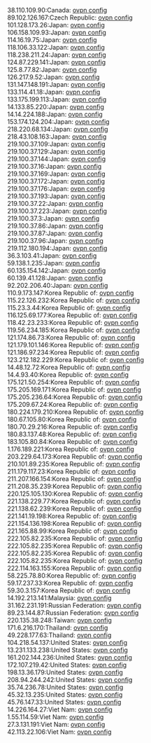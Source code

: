 38.110.109.90:Canada: [ovpn config](vpn/38_110_109_90.ovpn)  
89.102.126.167:Czech Republic: [ovpn config](vpn/89_102_126_167.ovpn)  
101.128.173.26:Japan: [ovpn config](vpn/101_128_173_26.ovpn)  
106.158.109.93:Japan: [ovpn config](vpn/106_158_109_93.ovpn)  
114.16.19.75:Japan: [ovpn config](vpn/114_16_19_75.ovpn)  
118.106.33.122:Japan: [ovpn config](vpn/118_106_33_122.ovpn)  
118.238.211.24:Japan: [ovpn config](vpn/118_238_211_24.ovpn)  
124.87.229.141:Japan: [ovpn config](vpn/124_87_229_141.ovpn)  
125.8.77.82:Japan: [ovpn config](vpn/125_8_77_82.ovpn)  
126.217.9.52:Japan: [ovpn config](vpn/126_217_9_52.ovpn)  
131.147.148.191:Japan: [ovpn config](vpn/131_147_148_191.ovpn)  
133.114.41.18:Japan: [ovpn config](vpn/133_114_41_18.ovpn)  
133.175.199.113:Japan: [ovpn config](vpn/133_175_199_113.ovpn)  
14.133.85.220:Japan: [ovpn config](vpn/14_133_85_220.ovpn)  
14.14.224.188:Japan: [ovpn config](vpn/14_14_224_188.ovpn)  
153.174.124.204:Japan: [ovpn config](vpn/153_174_124_204.ovpn)  
218.220.68.134:Japan: [ovpn config](vpn/218_220_68_134.ovpn)  
218.43.108.163:Japan: [ovpn config](vpn/218_43_108_163.ovpn)  
219.100.37.109:Japan: [ovpn config](vpn/219_100_37_109.ovpn)  
219.100.37.129:Japan: [ovpn config](vpn/219_100_37_129.ovpn)  
219.100.37.144:Japan: [ovpn config](vpn/219_100_37_144.ovpn)  
219.100.37.16:Japan: [ovpn config](vpn/219_100_37_16.ovpn)  
219.100.37.169:Japan: [ovpn config](vpn/219_100_37_169.ovpn)  
219.100.37.172:Japan: [ovpn config](vpn/219_100_37_172.ovpn)  
219.100.37.176:Japan: [ovpn config](vpn/219_100_37_176.ovpn)  
219.100.37.193:Japan: [ovpn config](vpn/219_100_37_193.ovpn)  
219.100.37.22:Japan: [ovpn config](vpn/219_100_37_22.ovpn)  
219.100.37.223:Japan: [ovpn config](vpn/219_100_37_223.ovpn)  
219.100.37.3:Japan: [ovpn config](vpn/219_100_37_3.ovpn)  
219.100.37.86:Japan: [ovpn config](vpn/219_100_37_86.ovpn)  
219.100.37.87:Japan: [ovpn config](vpn/219_100_37_87.ovpn)  
219.100.37.96:Japan: [ovpn config](vpn/219_100_37_96.ovpn)  
219.112.180.194:Japan: [ovpn config](vpn/219_112_180_194.ovpn)  
36.3.103.41:Japan: [ovpn config](vpn/36_3_103_41.ovpn)  
59.138.1.235:Japan: [ovpn config](vpn/59_138_1_235.ovpn)  
60.135.154.142:Japan: [ovpn config](vpn/60_135_154_142.ovpn)  
60.139.41.128:Japan: [ovpn config](vpn/60_139_41_128.ovpn)  
92.202.206.40:Japan: [ovpn config](vpn/92_202_206_40.ovpn)  
110.9.173.147:Korea Republic of: [ovpn config](vpn/110_9_173_147.ovpn)  
115.22.126.232:Korea Republic of: [ovpn config](vpn/115_22_126_232.ovpn)  
115.23.3.44:Korea Republic of: [ovpn config](vpn/115_23_3_44.ovpn)  
116.125.69.177:Korea Republic of: [ovpn config](vpn/116_125_69_177.ovpn)  
118.42.23.233:Korea Republic of: [ovpn config](vpn/118_42_23_233.ovpn)  
119.56.234.185:Korea Republic of: [ovpn config](vpn/119_56_234_185.ovpn)  
121.174.86.73:Korea Republic of: [ovpn config](vpn/121_174_86_73.ovpn)  
121.179.101.146:Korea Republic of: [ovpn config](vpn/121_179_101_146.ovpn)  
121.186.97.234:Korea Republic of: [ovpn config](vpn/121_186_97_234.ovpn)  
123.212.182.229:Korea Republic of: [ovpn config](vpn/123_212_182_229.ovpn)  
14.48.12.72:Korea Republic of: [ovpn config](vpn/14_48_12_72.ovpn)  
14.4.93.40:Korea Republic of: [ovpn config](vpn/14_4_93_40.ovpn)  
175.121.50.254:Korea Republic of: [ovpn config](vpn/175_121_50_254.ovpn)  
175.205.169.171:Korea Republic of: [ovpn config](vpn/175_205_169_171.ovpn)  
175.205.236.64:Korea Republic of: [ovpn config](vpn/175_205_236_64.ovpn)  
175.209.67.24:Korea Republic of: [ovpn config](vpn/175_209_67_24.ovpn)  
180.224.179.210:Korea Republic of: [ovpn config](vpn/180_224_179_210.ovpn)  
180.67.105.80:Korea Republic of: [ovpn config](vpn/180_67_105_80.ovpn)  
180.70.29.216:Korea Republic of: [ovpn config](vpn/180_70_29_216.ovpn)  
180.83.137.48:Korea Republic of: [ovpn config](vpn/180_83_137_48.ovpn)  
183.105.80.84:Korea Republic of: [ovpn config](vpn/183_105_80_84.ovpn)  
1.176.189.221:Korea Republic of: [ovpn config](vpn/1_176_189_221.ovpn)  
203.229.64.173:Korea Republic of: [ovpn config](vpn/203_229_64_173.ovpn)  
210.101.89.235:Korea Republic of: [ovpn config](vpn/210_101_89_235.ovpn)  
211.179.117.23:Korea Republic of: [ovpn config](vpn/211_179_117_23.ovpn)  
211.207.166.154:Korea Republic of: [ovpn config](vpn/211_207_166_154.ovpn)  
211.208.35.239:Korea Republic of: [ovpn config](vpn/211_208_35_239.ovpn)  
220.125.105.130:Korea Republic of: [ovpn config](vpn/220_125_105_130.ovpn)  
221.138.229.77:Korea Republic of: [ovpn config](vpn/221_138_229_77.ovpn)  
221.138.62.239:Korea Republic of: [ovpn config](vpn/221_138_62_239.ovpn)  
221.141.19.198:Korea Republic of: [ovpn config](vpn/221_141_19_198.ovpn)  
221.154.136.198:Korea Republic of: [ovpn config](vpn/221_154_136_198.ovpn)  
221.165.88.99:Korea Republic of: [ovpn config](vpn/221_165_88_99.ovpn)  
222.105.82.235:Korea Republic of: [ovpn config](vpn/222_105_82_235.ovpn)  
222.105.82.235:Korea Republic of: [ovpn config](vpn/222_105_82_235.ovpn)  
222.105.82.235:Korea Republic of: [ovpn config](vpn/222_105_82_235.ovpn)  
222.105.82.235:Korea Republic of: [ovpn config](vpn/222_105_82_235.ovpn)  
222.114.163.155:Korea Republic of: [ovpn config](vpn/222_114_163_155.ovpn)  
58.225.78.80:Korea Republic of: [ovpn config](vpn/58_225_78_80.ovpn)  
59.17.237.33:Korea Republic of: [ovpn config](vpn/59_17_237_33.ovpn)  
59.30.3.157:Korea Republic of: [ovpn config](vpn/59_30_3_157.ovpn)  
14.192.213.141:Malaysia: [ovpn config](vpn/14_192_213_141.ovpn)  
31.162.231.191:Russian Federation: [ovpn config](vpn/31_162_231_191.ovpn)  
89.23.144.87:Russian Federation: [ovpn config](vpn/89_23_144_87.ovpn)  
220.135.38.248:Taiwan: [ovpn config](vpn/220_135_38_248.ovpn)  
171.6.216.170:Thailand: [ovpn config](vpn/171_6_216_170.ovpn)  
49.228.177.63:Thailand: [ovpn config](vpn/49_228_177_63.ovpn)  
104.218.54.137:United States: [ovpn config](vpn/104_218_54_137.ovpn)  
13.231.133.238:United States: [ovpn config](vpn/13_231_133_238.ovpn)  
161.202.144.236:United States: [ovpn config](vpn/161_202_144_236.ovpn)  
172.107.219.42:United States: [ovpn config](vpn/172_107_219_42.ovpn)  
198.13.36.179:United States: [ovpn config](vpn/198_13_36_179.ovpn)  
208.94.244.242:United States: [ovpn config](vpn/208_94_244_242.ovpn)  
35.74.236.78:United States: [ovpn config](vpn/35_74_236_78.ovpn)  
45.32.13.235:United States: [ovpn config](vpn/45_32_13_235.ovpn)  
45.76.147.33:United States: [ovpn config](vpn/45_76_147_33.ovpn)  
14.226.164.27:Viet Nam: [ovpn config](vpn/14_226_164_27.ovpn)  
1.55.114.59:Viet Nam: [ovpn config](vpn/1_55_114_59.ovpn)  
27.3.131.191:Viet Nam: [ovpn config](vpn/27_3_131_191.ovpn)  
42.113.22.106:Viet Nam: [ovpn config](vpn/42_113_22_106.ovpn)  
